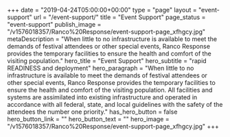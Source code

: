 +++
date = "2019-04-24T05:00:00+00:00"
type = "page"
layout = "event-support"
url = "/event-support/"
title = "Event Support"
page_status = "event-support"
publish_image = "/v1576018357/Ranco%20Response/event-support-page_xfhgcy.jpg"
metaDescription = "When little to no infrastructure is available to meet the demands of festival attendees or other special events, Ranco Response provides the temporary facilities to ensure the health and comfort of the visiting population."
hero_title = "Event Support"
hero_subtitle = "rapid READINESS and deployment"
hero_paragraph = "When little to no infrastructure is available to meet the demands of festival attendees or other special events, Ranco Response provides the temporary facilities to ensure the health and comfort of the visiting population. All facilities and systems are assimilated into existing infrastructure and operated in accordance with all federal, state, and local guidelines with the safety of the attendees the number one priority."
has_hero_button = false
hero_button_link = ""
hero_button_text = ""
hero_image = "/v1576018357/Ranco%20Response/event-support-page_xfhgcy.jpg"
+++